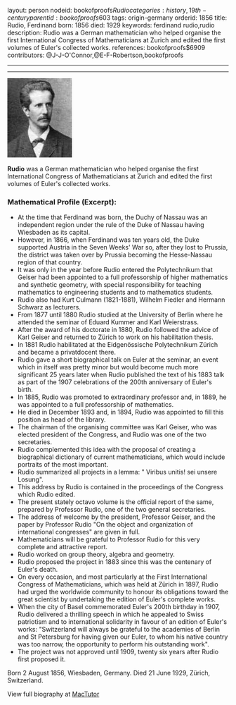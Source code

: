 layout: person
nodeid: bookofproofs$Rudio
categories: history,19th-century
parentid: bookofproofs$603
tags: origin-germany
orderid: 1856
title: Rudio, Ferdinand
born: 1856
died: 1929
keywords: ferdinand rudio,rudio
description: Rudio was a German mathematician who helped organise the first International Congress of Mathematicians at Zurich and edited the first volumes of Euler's collected works.
references: bookofproofs$6909
contributors: @J-J-O'Connor,@E-F-Robertson,bookofproofs

---



---

![Rudio.jpg](https://github.com/bookofproofs/bookofproofs.github.io/blob/main/_sources/_assets/images/portraits/Rudio.jpg?raw=true)

**Rudio** was a German mathematician who helped organise the first International Congress of Mathematicians at Zurich and edited the first volumes of Euler's collected works.

### Mathematical Profile (Excerpt):
* At the time that Ferdinand was born, the Duchy of Nassau was an independent region under the rule of the Duke of Nassau having Wiesbaden as its capital.
* However, in 1866, when Ferdinand was ten years old, the Duke supported Austria in the Seven Weeks' War so, after they lost to Prussia, the district was taken over by Prussia becoming the Hesse-Nassau region of that country.
* It was only in the year before Rudio entered the Polytechnikum that Geiser had been appointed to a full professorship of higher mathematics and synthetic geometry, with special responsibility for teaching mathematics to engineering students and to mathematics students.
* Rudio also had Kurt Culmann (1821-1881), Wilhelm Fiedler and Hermann Schwarz as lecturers.
* From 1877 until 1880 Rudio studied at the University of Berlin where he attended the seminar of Eduard Kummer and Karl Weierstrass.
* After the award of his doctorate in 1880, Rudio followed the advice of Karl Geiser and returned to Zürich to work on his habilitation thesis.
* In 1881 Rudio habilitated at the Eidgenössische Polytechnikum Zürich and became a privatdocent there.
* Rudio gave a short biographical talk on Euler at the seminar, an event which in itself was pretty minor but would become much more significant 25 years later when Rudio published the text of his 1883 talk as part of the 1907 celebrations of the 200th  anniversary of Euler's birth.
* In 1885, Rudio was promoted to extraordinary professor and, in 1889, he was appointed to a full professorship of mathematics.
* He died in December 1893 and, in 1894, Rudio was appointed to fill this position as head of the library.
* The chairman of the organising committee was Karl Geiser, who was elected president of the Congress, and Rudio was one of the two secretaries.
* Rudio complemented this idea with the proposal of creating a biographical dictionary of current mathematicians, which would include portraits of the most important.
* Rudio summarized all projects in a lemma: " Viribus unitis! sei unsere Losung".
* This address by Rudio is contained in the proceedings of the Congress which Rudio edited.
* The present stately octavo volume is the official report of the same, prepared by Professor Rudio, one of the two general secretaries.
* The address of welcome by the president, Professor Geiser, and the paper by Professor Rudio "On the object and organization of international congresses" are given in full.
* Mathematicians will be grateful to Professor Rudio for this very complete and attractive report.
* Rudio worked on group theory, algebra and geometry.
* Rudio proposed the project in 1883 since this was the centenary of Euler's death.
* On every occasion, and most particularly at the First International Congress of Mathematicians, which was held at Zürich in 1897, Rudio had urged the worldwide community to honour its obligations toward the great scientist by undertaking the edition of Euler's complete works.
* When the city of Basel commemorated Euler's 200th   birthday in 1907, Rudio delivered a thrilling speech in which he appealed to Swiss patriotism and to international solidarity in favour of an edition of Euler's works: "Switzerland will always be grateful to the academies of Berlin and St Petersburg for having given our Euler, to whom his native country was too narrow, the opportunity to perform his outstanding work".
* The project was not approved until 1909, twenty six years after Rudio first proposed it.

Born 2 August 1856, Wiesbaden, Germany. Died 21 June 1929, Zürich, Switzerland.

View full biography at [MacTutor](https://mathshistory.st-andrews.ac.uk/Biographies/Rudio/)

